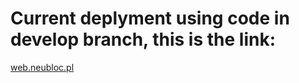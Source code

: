 # Current deplyment using code in develop branch, this is the link:
[web.neubloc.pl](http://web.neubloc.pl/) 

